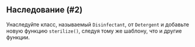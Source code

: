 ## Наследование (#2)

Унаследуйте класс, называемый `Disinfectant`, от `Detergent` и добавьте новую функцию `sterilize()`, следуя тому же шаблону, что и другие функции.